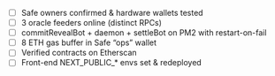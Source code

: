 - [ ] Safe owners confirmed & hardware wallets tested
- [ ] 3 oracle feeders online (distinct RPCs)
- [ ] commitRevealBot + daemon + settleBot on PM2 with restart-on-fail
- [ ] 8 ETH gas buffer in Safe “ops” wallet
- [ ] Verified contracts on Etherscan
- [ ] Front-end NEXT_PUBLIC_* envs set & redeployed
